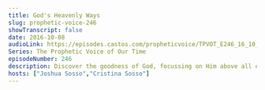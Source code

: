 ```yaml
---
title: God's Heavenly Ways
slug: prophetic-voice-246
showTranscript: false
date: 2016-10-08
audioLink: https://episodes.castos.com/propheticvoice/TPVOT_E246_16_10_08-09_God%27s_Heavenly_Ways.mp3
Series: The Prophetic Voice of Our Time
episodeNumber: 246
description: Discover the goodness of God, focussing on Him above all earthly things, trusting that His ways and thoughts are heavenly.
hosts: ["Joshua Sosso","Cristina Sosso"]
---
```

